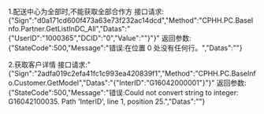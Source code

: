1.配送中心为全部时,不能获取全部合作方 接口请求:{"Sign":"d0a171cd600f473a63e73f232ac14dcd","Method":"CPHH.PC.BaseInfo.Partner.GetListInDC_All","Datas":"{\"UserID\":\"1000365\",\"DCID\":\"0\",\"Value\":\"\"}"}" 返回参数:{"StateCode":500,"Message":"错误:在位置 0 处没有任何行。","Datas":""}

2.获取客户详情 接口请求:"{"Sign":"2adfa019c2efa41fc1c993ea420839f1","Method":"CPHH.PC.BaseInfo.Customer.GetModel","Datas":"{\"InterID\":\"G16042000001\"}"}"  返回参数:{"StateCode":500,"Message":"错误:Could not convert string to integer: G16042100035. Path 'InterID', line 1, position 25.","Datas":""}